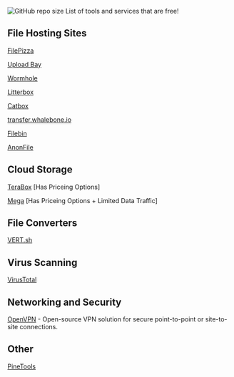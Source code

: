 ![GitHub repo size](https://img.shields.io/github/repo-size/official3gamer/Free-Tech-Tools-List) List of tools and services that are free!

## File Hosting Sites
[FilePizza](https://file.pizza/) 

[Upload Bay](https://uploadbay.net/) 

[Wormhole](https://wormhole.app/) 

[Litterbox](https://litterbox.catbox.moe/)

[Catbox](https://catbox.moe/)

[transfer.whalebone.io](https://transfer.whalebone.io/) 

[Filebin](https://filebin.net/) 

[AnonFile](https://www.anonfile.la/)

## Cloud Storage
[TeraBox](https://www.terabox.com/) [Has Priceing Options]

[Mega](https://mega.io/) [Has Priceing Options + Limited Data Traffic]

## File Converters
[VERT.sh](https://vert.sh/)

## Virus Scanning
[VirusTotal](https://www.virustotal.com/)

## Networking and Security
[OpenVPN](https://openvpn.net/) - Open-source VPN solution for secure point-to-point or site-to-site connections.


## Other
[PineTools](https://pinetools.com/)
